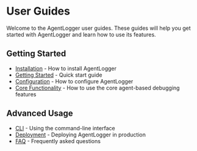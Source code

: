 # User Guides

Welcome to the AgentLogger user guides. These guides will help you get started with AgentLogger and learn how to use its features.

## Getting Started

- [Installation](installation.md) - How to install AgentLogger
- [Getting Started](getting-started.md) - Quick start guide
- [Configuration](configuration.md) - How to configure AgentLogger
- [Core Functionality](core-functionality.md) - How to use the core agent-based debugging features

## Advanced Usage

- [CLI](cli.md) - Using the command-line interface
- [Deployment](deployment.md) - Deploying AgentLogger in production
- [FAQ](faq.md) - Frequently asked questions 